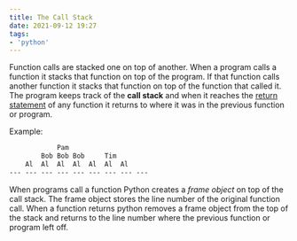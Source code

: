 ```yaml
---
title: The Call Stack
date: 2021-09-12 19:27
tags:
- 'python'
---
```


Function calls are stacked one on top of another. When a program calls a
function it stacks that function on top of the program. If that function calls
another function it stacks that function on top of the function that called it.
The program keeps track of the **call stack** and when it reaches the [return
statement](20210912123059-return-statement.md) of any function it returns to
where it was in the previous function or program. 

Example:

```txt
            Pam         
        Bob Bob Bob     Tim  
    Al  Al  Al  Al  Al  Al  Al 
--- --- --- --- --- --- --- --- ---
```

When programs call a function Python creates a _frame object_ on top of the call
stack. The frame object stores the line number of the original function call.
When a function returns python removes a frame object from the top of the stack
and returns to the line number where the previous function or program left off.
